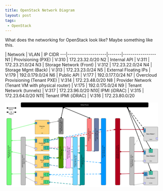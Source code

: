 ```yaml
---
title: OpenStack Network Diagram
layout: post
tags:
 - OpenStack
---
```


What does the networking for OpenStack look like? Maybe something like this.

   | Network            | VLAN  | IP CIDR
---|--------------------|-------|-----------------
N1 | Provisioning (PXE) | V:310 | 172.23.32.0/20
N2 | Internal API | V:311 | 172.23.21.0/24
N3 | Storage Network (Front) | V:312 | 172.23.22.0/24
N4 | Storage Mgmt (Back) | V:313 | 172.23.23.0/24
N5 | External Floating IPs | V:179 | 192.0.179.0/24
N6 | Public API | V:177 | 192.0.177.0/24
N7 | Overcloud Provisioning (Tenant PXE) | V:314 | 172.23.48.0/20
N8 | Provider Network (Tenant VM with physical router) | V:175 | 192.0.175.0/24
N9 | Tenant Network (tunnels) | V:317 | 172.23.96.0/20
N10| IPMI (iDRAC) | V:315 | 172.23.64.0/20
N11| Tenant IPMI (iDRAC) | V:316 | 172.23.80.0/20


[![OpenStack Network Diagram](/images/thumb/openstack-network-pub.png)](/images/openstack-network-pub.png)


